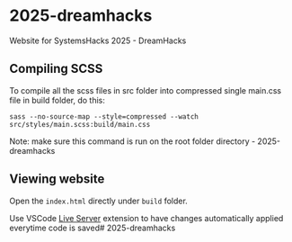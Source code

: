 # 2025-dreamhacks
Website for SystemsHacks 2025 - DreamHacks

## Compiling SCSS
To compile all the scss files in src folder into compressed single main.css file in build folder, do this:

`sass --no-source-map --style=compressed --watch src/styles/main.scss:build/main.css`

Note: make sure this command is run on the root folder directory - 2025-dreamhacks

## Viewing website
Open the `index.html` directly under `build` folder.

Use VSCode [Live Server](https://marketplace.visualstudio.com/items?itemName=ritwickdey.LiveServer) extension to have changes automatically applied everytime code is saved# 2025-dreamhacks
